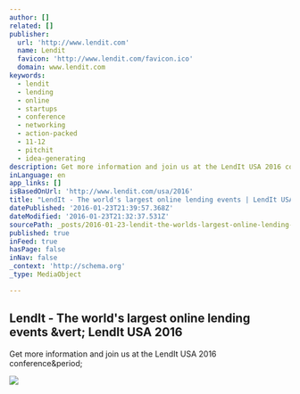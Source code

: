 ```yaml
---
author: []
related: []
publisher:
  url: 'http://www.lendit.com'
  name: Lendit
  favicon: 'http://www.lendit.com/favicon.ico'
  domain: www.lendit.com
keywords:
  - lendit
  - lending
  - online
  - startups
  - conference
  - networking
  - action-packed
  - 11-12
  - pitchit
  - idea-generating
description: Get more information and join us at the LendIt USA 2016 conference.
inLanguage: en
app_links: []
isBasedOnUrl: 'http://www.lendit.com/usa/2016'
title: "LendIt - The world's largest online lending events | LendIt USA 2016"
datePublished: '2016-01-23T21:39:57.368Z'
dateModified: '2016-01-23T21:32:37.531Z'
sourcePath: _posts/2016-01-23-lendit-the-worlds-largest-online-lending-events-or-lendit.md
published: true
inFeed: true
hasPage: false
inNav: false
_context: 'http://schema.org'
_type: MediaObject

---
```

<article style=""><h1>LendIt - The world's largest online lending events &amp;vert; LendIt USA 2016</h1><p>Get more information and join us at the LendIt USA 2016 conference&amp;period;</p><img src="http://lendit.s3.amazonaws.com/shared/modules/module-2015-12-USA-overview-diagrams/diagram-service.png" /></article>